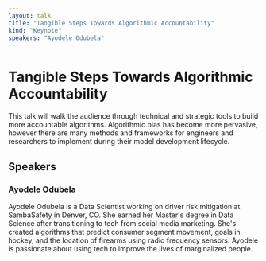 ```yaml
---
layout: talk
title: "Tangible Steps Towards Algorithmic Accountability"
kind: "Keynote"
speakers: "Ayodele Odubela"
---
```


# Tangible Steps Towards Algorithmic Accountability

This talk will walk the audience through technical and strategic tools to build more accountable algorithms. Algorithmic bias has become more pervasive, however there are many methods and frameworks for engineers and researchers to implement during their model development lifecycle.

## Speakers

### Ayodele Odubela

Ayodele Odubela is a Data Scientist working on driver risk mitigation at SambaSafety in Denver, CO. She earned her Master's degree in Data Science after transitioning to tech from social media marketing. She's created algorithms that predict consumer segment movement, goals in hockey, and the location of firearms using radio frequency sensors. Ayodele is passionate about using tech to improve the lives of marginalized people.
